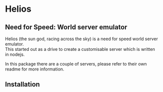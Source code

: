 # Helios
## Need for Speed: World server emulator

Helios (the sun god, racing across the sky) is a need for speed world server emulator.  
This started out as a drive to create a customisable server which is written in nodejs.

In this package there are a couple of servers, please refer to their own readme for more information.

## Installation
